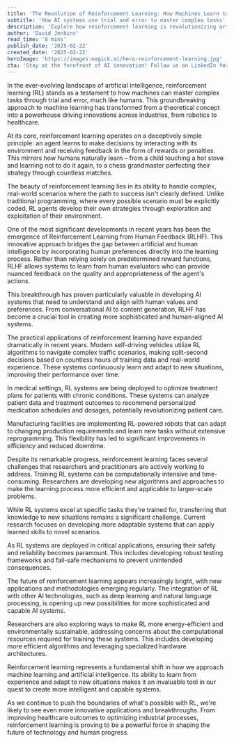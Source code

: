 ```yaml
---
title: 'The Revolution of Reinforcement Learning: How Machines Learn to Master the Unknown'
subtitle: 'How AI systems use trial and error to master complex tasks'
description: 'Explore how reinforcement learning is revolutionizing artificial intelligence through trial-and-error learning, enabling machines to master complex tasks across industries. From self-driving cars to healthcare optimization, discover how this technology is shaping our future through human-aligned AI systems and innovative applications.'
author: 'David Jenkins'
read_time: '8 mins'
publish_date: '2025-02-22'
created_date: '2025-02-22'
heroImage: 'https://images.magick.ai/hero-reinforcement-learning.jpg'
cta: 'Stay at the forefront of AI innovation! Follow us on LinkedIn for the latest insights and developments in reinforcement learning and artificial intelligence.'
---
```


In the ever-evolving landscape of artificial intelligence, reinforcement learning (RL) stands as a testament to how machines can master complex tasks through trial and error, much like humans. This groundbreaking approach to machine learning has transformed from a theoretical concept into a powerhouse driving innovations across industries, from robotics to healthcare.

At its core, reinforcement learning operates on a deceptively simple principle: an agent learns to make decisions by interacting with its environment and receiving feedback in the form of rewards or penalties. This mirrors how humans naturally learn – from a child touching a hot stove and learning not to do it again, to a chess grandmaster perfecting their strategy through countless matches.

The beauty of reinforcement learning lies in its ability to handle complex, real-world scenarios where the path to success isn't clearly defined. Unlike traditional programming, where every possible scenario must be explicitly coded, RL agents develop their own strategies through exploration and exploitation of their environment.

One of the most significant developments in recent years has been the emergence of Reinforcement Learning from Human Feedback (RLHF). This innovative approach bridges the gap between artificial and human intelligence by incorporating human preferences directly into the learning process. Rather than relying solely on predetermined reward functions, RLHF allows systems to learn from human evaluators who can provide nuanced feedback on the quality and appropriateness of the agent's actions.

This breakthrough has proven particularly valuable in developing AI systems that need to understand and align with human values and preferences. From conversational AI to content generation, RLHF has become a crucial tool in creating more sophisticated and human-aligned AI systems.

The practical applications of reinforcement learning have expanded dramatically in recent years. Modern self-driving vehicles utilize RL algorithms to navigate complex traffic scenarios, making split-second decisions based on countless hours of training data and real-world experience. These systems continuously learn and adapt to new situations, improving their performance over time.

In medical settings, RL systems are being deployed to optimize treatment plans for patients with chronic conditions. These systems can analyze patient data and treatment outcomes to recommend personalized medication schedules and dosages, potentially revolutionizing patient care.

Manufacturing facilities are implementing RL-powered robots that can adapt to changing production requirements and learn new tasks without extensive reprogramming. This flexibility has led to significant improvements in efficiency and reduced downtime.

Despite its remarkable progress, reinforcement learning faces several challenges that researchers and practitioners are actively working to address. Training RL systems can be computationally intensive and time-consuming. Researchers are developing new algorithms and approaches to make the learning process more efficient and applicable to larger-scale problems.

While RL systems excel at specific tasks they're trained for, transferring that knowledge to new situations remains a significant challenge. Current research focuses on developing more adaptable systems that can apply learned skills to novel scenarios.

As RL systems are deployed in critical applications, ensuring their safety and reliability becomes paramount. This includes developing robust testing frameworks and fail-safe mechanisms to prevent unintended consequences.

The future of reinforcement learning appears increasingly bright, with new applications and methodologies emerging regularly. The integration of RL with other AI technologies, such as deep learning and natural language processing, is opening up new possibilities for more sophisticated and capable AI systems.

Researchers are also exploring ways to make RL more energy-efficient and environmentally sustainable, addressing concerns about the computational resources required for training these systems. This includes developing more efficient algorithms and leveraging specialized hardware architectures.

Reinforcement learning represents a fundamental shift in how we approach machine learning and artificial intelligence. Its ability to learn from experience and adapt to new situations makes it an invaluable tool in our quest to create more intelligent and capable systems.

As we continue to push the boundaries of what's possible with RL, we're likely to see even more innovative applications and breakthroughs. From improving healthcare outcomes to optimizing industrial processes, reinforcement learning is proving to be a powerful force in shaping the future of technology and human progress.
